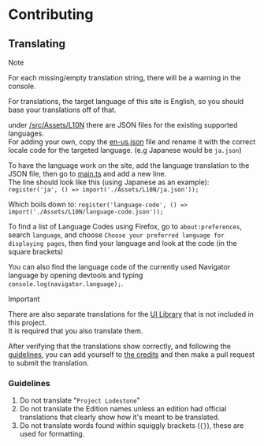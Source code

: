 # Contributing

## Translating
> [!NOTE]
> For each missing/empty translation string, there will be a warning in the console.

For translations, the target language of this site is English, so you should base your translations off of that.

under [/src/Assets/L10N](/src/Assets/L10N) there are JSON files for the existing supported languages.   
For adding your own, copy the [en-us.json](/src/Assets/L10N/en-us.json) file and rename it with the correct locale code for the targeted language. (e.g Japanese would be `ja.json`)

To have the language work on the site, add the language translation to the JSON file, then go to [main.ts](/src/main.ts#L29) and add a new line.   
The line should look like this (using Japanese as an example):
```register('ja', () => import('./Assets/L10N/ja.json'));```   

Which boils down to:
```register('language-code', () => import('./Assets/L10N/language-code.json'));```   

To find a list of Language Codes using Firefox, go to `about:preferences`, search `language`, and choose `Choose your preferred language for displaying pages`, then find your language and look at the code (in the square brackets)   

You can also find the language code of the currently used Navigator language by opening devtools and typing `console.log(navigator.language);`.

> [!IMPORTANT]
> There are also separate translations for the [UI Library](https://github.com/Team-Lodestone/UI) that is not included in this project.   
> It is required that you also translate them.

After verifying that the translations show correctly, and following the [guidelines](#guidelines), you can add yourself to [the credits](/src/App.svelte#L80) and then make a pull request to submit the translation.

### Guidelines
1. Do not translate "`Project Lodestone`"
2. Do not translate the Edition names unless an edition had official translations that clearly show how it's meant to be translated.
3. Do not translate words found within squiggly brackets (`{}`), these are used for formatting.